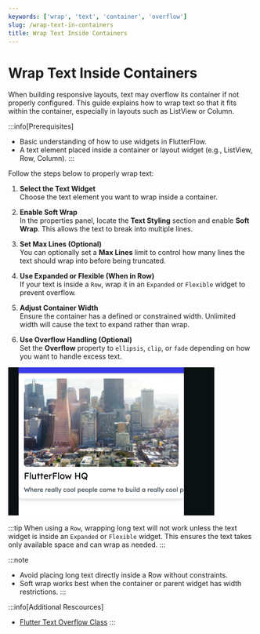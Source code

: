 ```yaml
---
keywords: ['wrap', 'text', 'container', 'overflow']
slug: /wrap-text-in-containers
title: Wrap Text Inside Containers
---
```


# Wrap Text Inside Containers

When building responsive layouts, text may overflow its container if not properly configured. This guide explains how to wrap text so that it fits within the container, especially in layouts such as ListView or Column.

:::info[Prerequisites]
- Basic understanding of how to use widgets in FlutterFlow.
- A text element placed inside a container or layout widget (e.g., ListView, Row, Column).
:::

Follow the steps below to properly wrap text:

   1. **Select the Text Widget**  
      Choose the text element you want to wrap inside a container.

   2. **Enable Soft Wrap**  
      In the properties panel, locate the **Text Styling** section and enable **Soft Wrap**. This allows the text to break into multiple lines.

   3. **Set Max Lines (Optional)**  
      You can optionally set a **Max Lines** limit to control how many lines the text should wrap into before being truncated.

   4. **Use Expanded or Flexible (When in Row)**  
      If your text is inside a `Row`, wrap it in an `Expanded` or `Flexible` widget to prevent overflow.

   5. **Adjust Container Width**  
      Ensure the container has a defined or constrained width. Unlimited width will cause the text to expand rather than wrap.

   6. **Use Overflow Handling (Optional)**  
      Set the **Overflow** property to `ellipsis`, `clip`, or `fade` depending on how you want to handle excess text.

   ![](imgs/20250430121501151202.png)

:::tip
When using a `Row`, wrapping long text will not work unless the text widget is inside an `Expanded` or `Flexible` widget. This ensures the text takes only available space and can wrap as needed.
:::

:::note
- Avoid placing long text directly inside a Row without constraints.
- Soft wrap works best when the container or parent widget has width restrictions.
:::

:::info[Additional Rescources]
- [Flutter Text Overflow Class](https://api.flutter.dev/flutter/widgets/TextOverflow-class.html)
:::